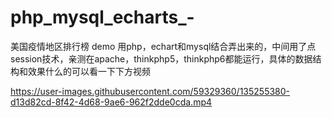 # php_mysql_echarts_-
美国疫情地区排行榜 demo
用php，echart和mysql结合弄出来的，中间用了点session技术，亲测在apache，thinkphp5，thinkphp6都能运行，具体的数据结构和效果什么的可以看一下下方视频

https://user-images.githubusercontent.com/59329360/135255380-d13d82cd-8f42-4d68-9ae6-962f2dde0cda.mp4

